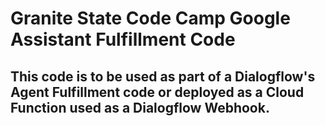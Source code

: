 # Granite State Code Camp Google Assistant Fulfillment Code
## This code is to be used as part of a Dialogflow's Agent Fulfillment code or deployed as a Cloud Function used as a Dialogflow Webhook.


